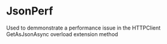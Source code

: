 # JsonPerf
Used to demmonstrate a performance issue in the HTTPClient
GetAsJsonAsync overload extension method
